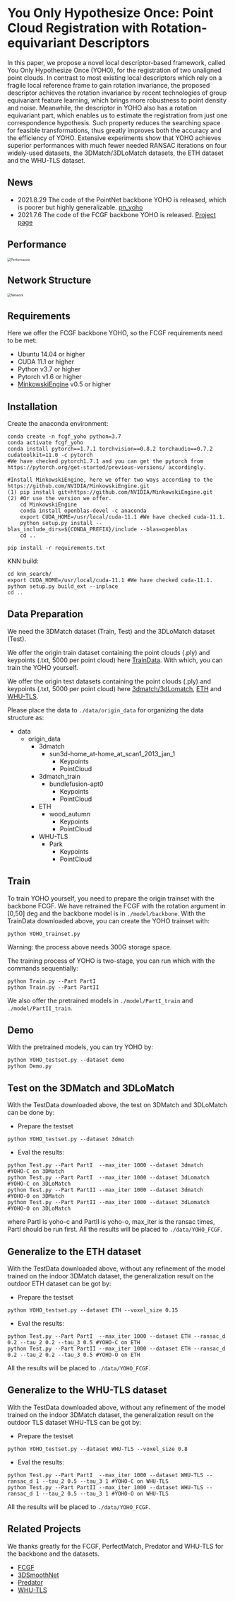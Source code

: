 # You Only Hypothesize Once: Point Cloud Registration with Rotation-equivariant Descriptors

In this paper, we propose a novel local descriptor-based framework, called You Only Hypothesize Once (YOHO), for the registration of two unaligned point clouds. In contrast to most existing local descriptors which rely on a fragile local reference frame to gain rotation invariance, the proposed descriptor achieves the rotation invariance by recent technologies of group equivariant feature learning, which brings more robustness to point density and noise. Meanwhile, the descriptor in YOHO also has a rotation equivariant part, which enables us to estimate the registration from just one correspondence hypothesis. Such property reduces the searching space for feasible transformations, thus greatly improves both the accuracy and the efficiency of YOHO. Extensive experiments show that YOHO achieves superior performances with much fewer needed RANSAC iterations on four widely-used datasets, the 3DMatch/3DLoMatch datasets, the ETH dataset and the WHU-TLS dataset.

## News

- 2021.8.29 The code of the PointNet backbone YOHO is released, which is poorer but highly generalizable. [pn_yoho](https://github.com/HpWang-whu/YOHO-PN)
- 2021.7.6 The code of the FCGF backbone YOHO is released. [Project page](https://hpwang-whu.github.io/YOHO/)

## Performance
<img src="figures/performance.jpg" alt="Performance" style="zoom:50%;" />

## Network Structure
<img src="figures/net.jpg" alt="Network" style="zoom:50%;" />

## Requirements

Here we offer the FCGF backbone YOHO, so the FCGF requirements need to be met:

- Ubuntu 14.04 or higher
- CUDA 11.1 or higher
- Python v3.7 or higher
- Pytorch v1.6 or higher
- [MinkowskiEngine](https://github.com/stanfordvl/MinkowskiEngine) v0.5 or higher

## Installation

Create the anaconda environment:

```
conda create -n fcgf_yoho python=3.7
conda activate fcgf_yoho
conda install pytorch==1.7.1 torchvision==0.8.2 torchaudio==0.7.2 cudatoolkit=11.0 -c pytorch 
#We have checked pytorch1.7.1 and you can get the pytorch from https://pytorch.org/get-started/previous-versions/ accordingly.

#Install MinkowskiEngine, here we offer two ways according to the https://github.com/NVIDIA/MinkowskiEngine.git
(1) pip install git+https://github.com/NVIDIA/MinkowskiEngine.git
(2) #Or use the version we offer.
    cd MinkowskiEngine
    conda install openblas-devel -c anaconda
    export CUDA_HOME=/usr/local/cuda-11.1 #We have checked cuda-11.1.
    python setup.py install --blas_include_dirs=${CONDA_PREFIX}/include --blas=openblas
    cd ..

pip install -r requirements.txt
```

KNN build:

```
cd knn_search/
export CUDA_HOME=/usr/local/cuda-11.1 #We have checked cuda-11.1.
python setup.py build_ext --inplace
cd ..
```



## Data Preparation

We need the 3DMatch dataset (Train, Test) and the 3DLoMatch dataset (Test).

We offer the origin train dataset containing the point clouds (.ply) and keypoints (.txt, 5000 per point cloud) here [TrainData](https://drive.google.com/file/d/1mfnGL8pRvc6Rw6m6YnvNKdbpGxGJ081G/view?usp=sharing). With which, you can train the YOHO yourself.

We offer the origin test datasets containing the point clouds (.ply) and keypoints (.txt, 5000 per point cloud) here [3dmatch/3dLomatch](https://drive.google.com/file/d/1UzGBPce5VspD2YIj7zWrrJYjsImSEc-5/view?usp=sharing), [ETH](https://drive.google.com/file/d/1hyurp5EOzvWGFB0kOl5Qylx1xGelpxaQ/view?usp=sharing) and [WHU-TLS](https://drive.google.com/file/d/1QjlxIVMQPinNWt5LKhtaG9TTo2j3TGs_/view?usp=sharing).

Please place the data to ```./data/origin_data``` for organizing the data structure as:

- data
  - origin_data
    -  3dmatch
          - sun3d-home_at-home_at_scan1_2013_jan_1
              - Keypoints
              - PointCloud
    - 3dmatch_train
      - bundlefusion-apt0
        - Keypoints
        - PointCloud
    - ETH
      - wood_autumn
        - Keypoints
        - PointCloud
    - WHU-TLS
      - Park
        - Keypoints
        - PointCloud

## Train

To train YOHO yourself, you need to prepare the origin trainset with the backbone FCGF. We have retrained the FCGF with the rotation argument in [0,50] deg and the backbone model is in ```./model/backbone```. With the TrainData downloaded above, you can create the YOHO trainset with:

```
python YOHO_trainset.py
```

Warning: the process above needs 300G storage space.

The training process of YOHO is two-stage, you can run which with the commands sequentially:

```
python Train.py --Part PartI
python Train.py --Part PartII
```

We also offer the pretrained models in ```./model/PartI_train``` and ```./model/PartII_train```.

## Demo

With the pretrained models, you can try YOHO by:

```
python YOHO_testset.py --dataset demo
python Demo.py
```

## Test on the 3DMatch and 3DLoMatch

With the TestData downloaded above, the test on 3DMatch and 3DLoMatch can be done by:

- Prepare the testset

```
python YOHO_testset.py --dataset 3dmatch
```

- Eval the results:

```
python Test.py --Part PartI  --max_iter 1000 --dataset 3dmatch    #YOHO-C on 3DMatch
python Test.py --Part PartI  --max_iter 1000 --dataset 3dLomatch  #YOHO-C on 3DLoMatch
python Test.py --Part PartII --max_iter 1000 --dataset 3dmatch    #YOHO-O on 3DMatch
python Test.py --Part PartII --max_iter 1000 --dataset 3dLomatch  #YOHO-O on 3DLoMatch
```

where PartI is yoho-c and PartII is yoho-o, max_iter is the ransac times, PartI should be run first. All the results will be placed to ```./data/YOHO_FCGF```.


## Generalize to the ETH dataset

With the TestData downloaded above, without any refinement of the model trained on the indoor 3DMatch dataset,  the generalization result on the outdoor ETH dataset can be got by:

- Prepare the testset

```
python YOHO_testset.py --dataset ETH --voxel_size 0.15
```

- Eval the results:

```
python Test.py --Part PartI  --max_iter 1000 --dataset ETH --ransac_d 0.2 --tau_2 0.2 --tau_3 0.5 #YOHO-C on ETH
python Test.py --Part PartII --max_iter 1000 --dataset ETH --ransac_d 0.2 --tau_2 0.2 --tau_3 0.5 #YOHO-O on ETH
```
All the results will be placed to ```./data/YOHO_FCGF```.


## Generalize to the WHU-TLS dataset

With the TestData downloaded above, without any refinement of the model trained on the indoor 3DMatch dataset,  the generalization result on the outdoor TLS dataset WHU-TLS can be got by:

- Prepare the testset

```
python YOHO_testset.py --dataset WHU-TLS --voxel_size 0.8
```

- Eval the results:

```
python Test.py --Part PartI  --max_iter 1000 --dataset WHU-TLS --ransac_d 1 --tau_2 0.5 --tau_3 1 #YOHO-C on WHU-TLS
python Test.py --Part PartII --max_iter 1000 --dataset WHU-TLS --ransac_d 1 --tau_2 0.5 --tau_3 1 #YOHO-O on WHU-TLS
```
All the results will be placed to ```./data/YOHO_FCGF```.


## Related Projects

We thanks greatly for the FCGF, PerfectMatch, Predator and WHU-TLS for the backbone and the datasets.

- [FCGF](https://github.com/chrischoy/FCGF)
- [3DSmoothNet](https://github.com/zgojcic/3DSmoothNet) 
- [Predator](https://github.com/overlappredator/OverlapPredator) 
- [WHU-TLS](https://www.sciencedirect.com/science/article/pii/S0924271620300836)

